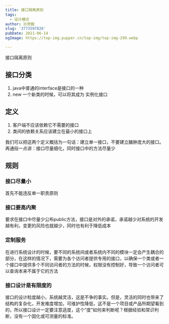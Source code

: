 ```yaml
---
title: 接口隔离原则
tags:
  - 设计模式
author: 孙贺毅
slug: '3773597826'
pubDate: 2021-06-14
ogImage: https://top-img.pupper.cn/top-img/top-img-299.webp

---
```


接口隔离原则

<!-- more -->

## 接口分类

1. java中普通的interface是接口的一种
2. new 一个新类的时候，可以将其成为 实例化接口

## 定义

1. 客户端不应该依赖它不需要的接口
2. 类间的依赖关系应该建立在最小的接口上

我们可以把这两个定义概括为一句话：建立单一接口，不要建立臃肿庞大的接口。再通俗一点讲：接口尽量细化，同时接口中的方法尽量少

## 规则

### 接口尽量小

首先不能违反单一职责原则

### 接口要高内聚

要求在接口中尽量少公布public方法，接口是对外的承诺，承诺越少对系统的开发越有利，变更的风险也就越少，同时也有利于降低成本

### 定制服务

在进行系统设计的时候，要不同的系统间或者系统内不同的模块一定会产生耦合的部分，在这样的情况下，需要为各个访问者提供专用的接口，以确保一个类或者一个接口中提供多个不同访问者的方法的时候，权限没有控制好，导致一个访问者可以查询本来不属于它的方法

### 接口设计是有限度的

接口的设计粒度越小，系统越灵活，这是不争的事实。但是，灵活的同时也带来了结构的复杂化，开发难度增加，可维护性降低，这不是一个项目或产品所期望看到的，所以接口设计一定要注意适度，这个“度”如何来判断呢？根据经验和常识判断，没有一个固化或可测量的标准。